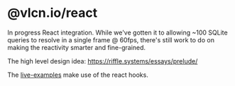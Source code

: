 # @vlcn.io/react

In progress React integration. While we've gotten it to allowing ~100 SQLite queries to resolve in a single frame @ 60fps, there's still work to do on making the reactivity smarter and fine-grained.

The high level design idea: https://riffle.systems/essays/prelude/

The [live-examples](https://github.com/vlcn-io/live-examples) make use of the react hooks.

